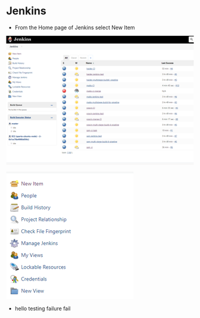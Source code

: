# Jenkins


- From the Home page of Jenkins select New Item

![](../Screenshot%202022-09-01%20155713.png)

![](../Screenshot%202022-09-01%20155728.png)





- hello testing failure fail